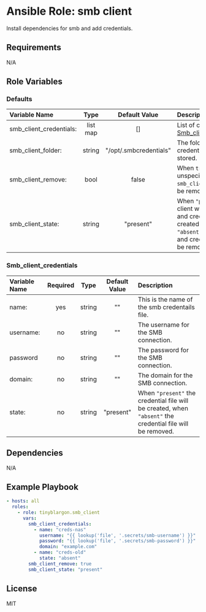 # Ansible Role: smb client

Install dependencies for smb and add credentials.

## Requirements

N/A

## Role Variables

### Defaults

| **Variable Name**      | **Type**| **Default Value**     | **Description**|
| :----------------------| :------:| :--------------------:| :--------------|
| smb_client_credentials:| list map| []                    | List of credentials, see: [Smb_client_credentials](#smb_client_credentials).|
| smb_client_folder:     | string  | "/opt/.smbcredentials"| The folder in which the credential files will bes stored.|
| smb_client_remove:     | bool    | false                 | When `true` all unspecified files in `smb_client_folder:` will be removed.|
| smb_client_state:      | string  | "present"             | When `"present"` smb client will be installed, and credential file created. When `"absent"` smb client and credential files will be removed.|

### Smb_client_credentials

| **Variable Name**| **Required**| **Type**| **Default Value**| **Description**|
| :----------------| :----------:| :------:| :---------------:| :--------------|
| name:            | yes         | string  | ""               | This is the name of the smb credentails file.|
| username:        | no          | string  | ""               | The username for the SMB connection.|
| password         | no          | string  | ""               | The password for the SMB connection.|
| domain:          | no          | string  | ""               | The domain for the SMB connection.|
| state:           | no          | string  | "present"        | When `"present"` the credential file will be created, when `"absent"` the credential file will be removed.|

## Dependencies

N/A

## Example Playbook

```yml
- hosts: all
  roles:
    - role: tinyblargon.smb_client
      vars:
        smb_client_credentials:
          - name: "creds-nas"
            username: "{{ lookup('file', '.secrets/smb-username') }}"
            password: "{{ lookup('file', '.secrets/smb-password') }}"
            domain: "example.com"
          - name: "creds-old"
            state: "absent"
        smb_client_remove: true
        smb_client_state: "present"
```

## License

MIT

